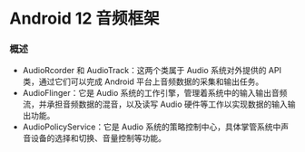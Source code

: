 # Android 12 音频框架

### 概述

- AudioRcorder 和 AudioTrack：这两个类属于 Audio 系统对外提供的 API 类，通过它们可以完成
  Android 平台上⾳频数据的采集和输出任务。
- AudioFlinger：它是 Audio 系统的⼯作引擎，管理着系统中的输⼊输出⾳频流，并承担⾳频数据的混⾳，以及读写 Audio 硬件等⼯作以实现数据的输⼊输出功能。
- AudioPolicyService：它是 Audio 系统的策略控制中⼼，具体掌管系统中声⾳设备的选择和切换、⾳量控制等功能。
